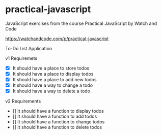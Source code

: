 # practical-javascript
JavaScript exercises from the course Practical JavaScript by Watch and Code

https://watchandcode.com/p/practical-javascript

To-Do List Application

v1 Requiremets 
- [x] It should have a place to store todos
- [x] It should have a place to display todos
- [x] It should have a place to add new todos
- [x] It should have a way to change a todo
- [x] It should have a way to delete a todo

v2 Requirements
- [] It should have a function to display todos
- [] It should have a function to add todos
- [] It should have a function to change todos
- [] It should have a function to delete todos
